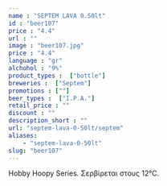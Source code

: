 ```yaml
---
name : "SEPTEM LAVA 0.50lt"
id : "beer107"
price : "4.4"
url : ""
image : "beer107.jpg"
price : "4.4"
language : "gr"
alchohol : "9%"
product_types :  ["bottle"]
breweries :  ["Septem"]
promotions : [""]
beer_types :  ["I.P.A."]
retail_price : ""
discount : ""
description_short : ""
url: "septem-lava-0-50lt/septem"
aliases: 
    - "septem-lava-0-50lt"
slug: "beer107"
---
```


Hobby Hoopy Series. Σερβίρεται στους 12°C.